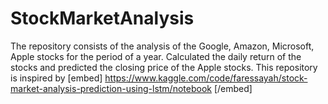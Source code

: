 # StockMarketAnalysis

The repository consists of the analysis of the Google, Amazon, Microsoft, Apple stocks for the period of a year.
Calculated the daily return of the stocks and predicted the closing price of the Apple stocks. 
This repository is inspired by  [embed] https://www.kaggle.com/code/faressayah/stock-market-analysis-prediction-using-lstm/notebook [/embed]
